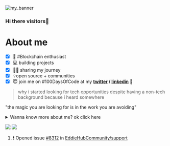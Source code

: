 ![my_banner](https://github.com/YashCommits/YashCommits/assets/140940344/ad15d44b-9758-4a49-8330-12540c640aae)

### Hi there visitors👋
# About me
- [x] 🚀 #Blockchain enthusiast 
- [x] 💻 building projects 
- [x] 🧑‍💻 sharing my journey 
- [x] 💡open source + communities 
- [x] 😇 join me on #100DaysOfCode at my **[twitter](https://twitter.com/YashGuptaTwts) / [linkedin](https://www.linkedin.com/in/yashguptacommits/)** 🥂

> why i started looking for tech opportunities despite having a non-tech background because i heard somewhere

"the magic you are looking for is in the work you are avoiding"

<details>
  <summary>Wanna know more about me? ok click here</summary>
  I am a B.Tech ECE (2026') student at MAIT delhi who Dedicated to expand knowledge and skills in software development & Seeking opportunities to grow and contribute in tech so connect with me on twitter and linkedin and follow my journey
</details>

<p allign="centre">
  <img 
   src="https://github-readme-stats.vercel.app/api?username=YashCommits&show_icons=true&theme=tokyonight" 
  />
  <img
   src="https://github-readme-stats.vercel.app/api/top-langs/?username=YashCommits&layout=pie&theme=tokyonight"
  />
</p>

<!--START_SECTION:activity-->
1. ❗ Opened issue [#8312](https://github.com/EddieHubCommunity/support/issues/8312) in [EddieHubCommunity/support](https://github.com/EddieHubCommunity/support)
<!--END_SECTION:activity-->






<!-- this is the first thing i am learning about github-->
<!--
**YashCommits/YashCommits** is a ✨ _special_ ✨ repository because its `README.md` (this file) appears on your GitHub profile.

Here are some ideas to get you started:

- 🔭 I’m currently working on ...
- 🌱 I’m currently learning ...
- 👯 I’m looking to collaborate on ...
- 🤔 I’m looking for help with ...
- 💬 Ask me about ...
- 📫 How to reach me: ...
- 😄 Pronouns: ...
- ⚡ Fun fact: ...
-->
